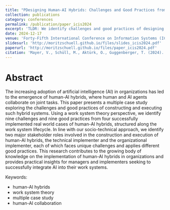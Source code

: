 ```yaml
---
title: "PDesigning Human-AI Hybrids: Challenges and Good Practices from a Multiple Case Study"
collection: publications
category: conferences
permalink: /publication/paper_icis2024
excerpt: 'TLDR: We identify challenges and good practices of designing human-AI hybrids from four empirical cases'
date: 2024-12-17
venue: 'Forty-Fifth International Conference on Information Systems (ICIS 2024)'
slidesurl: 'http://moritzschuell.github.io/files/slides_icis2024.pdf'
paperurl: 'http://moritzschuell.github.io/files/paper_icis2024.pdf'
citation: 'Mayer, V., Schüll, M., Aktürk, O., Guggenberger, T. (2024). Designing Human-AI Hybrids: Challenges and Good Practices from a Multiple Case Study. ICIS 2024 Proceedings.'
---
```


Abstract
======
The increasing adoption of artificial intelligence (AI) in organizations has led to the emergence of human-AI hybrids, where human and AI agents collaborate on joint tasks. This paper presents a multiple case study exploring the challenges and good practices of constructing and executing such hybrid systems. Using a work system theory perspective, we identify nine challenges and nine good practices from four successfully implemented real world cases of human-AI hybrids, structured along the work system lifecycle. In line with our socio-technical approach, we identify two major stakeholder roles involved in the construction and execution of human-AI hybrids, the technical implementer and the organizational implementer, each of which faces unique challenges and applies different good practices. This research contributes to the growing body of knowledge on the implementation of human-AI hybrids in organizations and provides practical insights for managers and implementers seeking to successfully integrate AI into their work systems.

Keywords:
* human-AI hybrids
* work system theory
* multiple case study
* human-AI collaboration